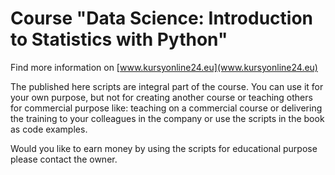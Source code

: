 # Course "Data Science: Introduction to Statistics with Python"

Find more information on [www.kursyonline24.eu](www.kursyonline24.eu)

The published here scripts are integral part of the course. You can use it for your own purpose,
but not for creating another course or teaching others for commercial purpose like: teaching on
a commercial course or delivering the training to your colleagues in the company or use
the scripts in the book as code examples. 

Would you like to earn money by using the scripts for educational purpose please contact the 
owner.